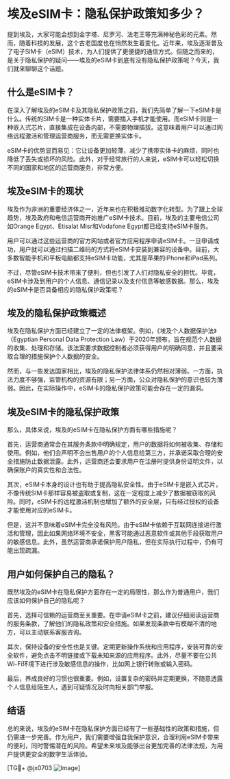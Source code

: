 # 埃及eSIM卡：隐私保护政策知多少？

提到埃及，大家可能会想到金字塔、尼罗河、法老王等充满神秘色彩的元素。然而，随着科技的发展，这个古老国度也在悄然发生着变化。近年来，埃及逐渐普及了电子SIM卡（eSIM）技术，为人们提供了更便捷的通信方式。但随之而来的，是关于隐私保护的疑问——埃及的eSIM卡到底有没有隐私保护政策呢？今天，我们就来聊聊这个话题。

## 什么是eSIM卡？

在深入了解埃及的eSIM卡及其隐私保护政策之前，我们先简单了解一下eSIM卡是什么。传统的SIM卡是一种实体卡片，需要插入手机才能使用。而eSIM卡则是一种嵌入式芯片，直接集成在设备内部，不需要物理插拔。这意味着用户可以通过网络远程激活和管理运营商服务，而无需更换实体卡。

eSIM卡的优势显而易见：它让设备更加轻薄，减少了携带实体卡的麻烦，同时也降低了丢失或损坏的风险。此外，对于经常旅行的人来说，eSIM卡可以轻松切换不同的国家和地区的运营商服务，非常方便。

## 埃及eSIM卡的现状

埃及作为非洲的重要经济体之一，近年来也在积极推动数字化转型。为了跟上全球趋势，埃及政府和电信运营商开始推广eSIM卡技术。目前，埃及的主要电信公司如Orange Egypt、Etisalat Misr和Vodafone Egypt都已经支持eSIM卡服务。

用户可以通过这些运营商的官方网站或者官方应用程序申请eSIM卡。一旦申请成功，用户就可以通过扫描二维码的方式将eSIM卡安装到兼容的设备中。目前，大多数智能手机和平板电脑都支持eSIM卡功能，尤其是苹果的iPhone和iPad系列。

不过，尽管eSIM卡技术带来了便利，但也引发了人们对隐私安全的担忧。毕竟，eSIM卡涉及到用户的个人信息、通信记录以及支付信息等敏感数据。那么，埃及的eSIM卡是否具备相应的隐私保护政策呢？

## 埃及的隐私保护政策概述

埃及在隐私保护方面已经建立了一定的法律框架。例如，《埃及个人数据保护法》（Egyptian Personal Data Protection Law）于2020年颁布，旨在规范个人数据的收集、处理和存储。该法案要求数据控制者必须获得用户的明确同意，并且要采取合理的措施保护个人数据的安全。

然而，与一些发达国家相比，埃及的隐私保护法律体系仍然相对薄弱。一方面，执法力度不够强，监管机构的资源有限；另一方面，公众对隐私保护的意识也较为薄弱。因此，在实际操作中，eSIM卡的隐私保护政策可能会存在一定的漏洞。

## 埃及eSIM卡的隐私保护政策

那么，具体来说，埃及的eSIM卡在隐私保护方面有哪些措施呢？

首先，运营商通常会在其服务条款中明确规定，用户的数据将如何被收集、存储和使用。例如，他们会声明不会出售用户的个人信息给第三方，并承诺采取合理的安全措施防止数据泄露。此外，运营商还会要求用户在注册时提供身份证明文件，以确保账户的真实性和合法性。

其次，eSIM卡本身的设计也有助于提高隐私安全性。由于eSIM卡是嵌入式芯片，不像传统SIM卡那样容易被盗取或复制，这在一定程度上减少了数据被窃取的风险。同时，eSIM卡的远程激活机制也增加了额外的安全层，只有经过授权的设备才能使用对应的eSIM卡。

但是，这并不意味着eSIM卡完全没有风险。由于eSIM卡依赖于互联网连接进行激活和管理，因此如果网络环境不安全，黑客可能通过恶意软件或其他手段获取用户的敏感信息。此外，虽然运营商承诺保护用户隐私，但在实际执行过程中，仍有可能出现疏漏。

## 用户如何保护自己的隐私？

既然埃及的eSIM卡在隐私保护方面存在一定的局限性，那么作为普通用户，我们应该如何保护自己的隐私呢？

首先，选择可信赖的运营商至关重要。在申请eSIM卡之前，建议仔细阅读运营商的服务条款，了解他们的隐私政策和安全措施。如果发现条款中有模糊不清的地方，可以主动联系客服咨询。

其次，保持设备的安全性也是关键。定期更新操作系统和应用程序，安装可靠的安全软件，避免点击不明链接或下载未知来源的应用程序。此外，尽量不要在公共Wi-Fi环境下进行涉及敏感信息的操作，比如网上银行转账或输入密码。

最后，养成良好的习惯也很重要。例如，设置复杂的密码并定期更换，不随意透露个人信息给陌生人，遇到可疑情况及时向相关部门举报。

## 结语

总的来说，埃及的eSIM卡在隐私保护方面已经有了一些基础性的政策和措施，但仍需进一步完善。作为用户，我们需要增强自我保护意识，合理利用eSIM卡带来的便利，同时警惕潜在的风险。希望未来埃及能够出台更加完善的法律法规，为用户提供更安全的数字生活体验。

[TG💪+ @jx0703 ![Image](https://github.com/user-attachments/assets/dbca1d08-cadb-493c-b0ec-ad6f7a83f270)]